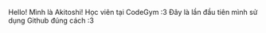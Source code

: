 Hello! Mình là Akitoshi! Học viên tại CodeGym :3
Đây là lần đầu tiên mình sử dụng Github đúng cách :3